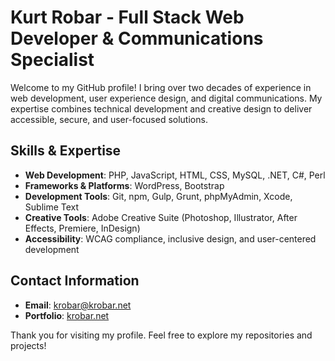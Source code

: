 # Kurt Robar - Full Stack Web Developer & Communications Specialist

Welcome to my GitHub profile! I bring over two decades of experience in web development, user experience design, and digital communications. My expertise combines technical development and creative design to deliver accessible, secure, and user-focused solutions.

## Skills & Expertise

- **Web Development**: PHP, JavaScript, HTML, CSS, MySQL, .NET, C#, Perl
- **Frameworks & Platforms**: WordPress, Bootstrap
- **Development Tools**: Git, npm, Gulp, Grunt, phpMyAdmin, Xcode, Sublime Text
- **Creative Tools**: Adobe Creative Suite (Photoshop, Illustrator, After Effects, Premiere, InDesign)
- **Accessibility**: WCAG compliance, inclusive design, and user-centered development

## Contact Information

- **Email**: [krobar@krobar.net](mailto:krobar@krobar.net)
- **Portfolio**: [krobar.net](https://krobar.net)

Thank you for visiting my profile. Feel free to explore my repositories and projects!
